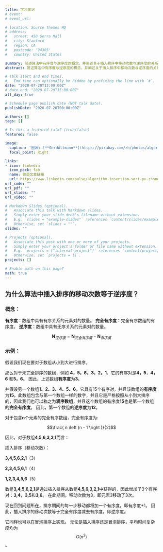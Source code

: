 ```yaml
---
title: 学习笔记
# event: 
# event_url: 

# location: Source Themes HQ
# address:
#   street: 450 Serra Mall
#   city: Stanford
#   region: CA
#   postcode: '94305'
#   country: United States

summary: 简述算法中有序度与逆序度的概念，并阐述关于插入排序中移动次数与逆序度的关系。
abstract: 简述算法中有序度与逆序度的概念，并阐述关于插入排序中移动次数与逆序度的关系。

# Talk start and end times.
#   End time can optionally be hidden by prefixing the line with `#`.
date: "2020-07-20T13:00:00Z"
# date_end: "2020-07-20T15:00:00Z"
all_day: true

# Schedule page publish date (NOT talk date).
publishDate: "2020-07-20T00:00:00Z"

authors: []
tags: []

# Is this a featured talk? (true/false)
featured: false

image:
  caption: '图源: [**GerdAltmann**](https://pixabay.com/zh/photos/algorithm-images-by-machine-learn-3859537/)'
  focal_point: Right

links:
- icon: linkedin
  icon_pack: fab
  name: 领英文章链接
  url: https://www.linkedin.com/pulse/algorithm-insertion-sort-yu-zhong/?trackingId=KmWt0RnwTaCmGRlGowB4rg%3D%3D
url_code: ""
url_pdf: ""
url_slides: ""
url_video: ""

# Markdown Slides (optional).
#   Associate this talk with Markdown slides.
#   Simply enter your slide deck's filename without extension.
#   E.g. `slides = "example-slides"` references `content/slides/example-slides.md`.
#   Otherwise, set `slides = ""`.
slides: ""

# Projects (optional).
#   Associate this post with one or more of your projects.
#   Simply enter your project's folder or file name without extension.
#   E.g. `projects = ["internal-project"]` references `content/project/deep-learning/index.md`.
#   Otherwise, set `projects = []`.
projects: []

# Enable math on this page?
math: true
---
```



## 为什么算法中插入排序的移动次数等于逆序度？

### 概念：
**有序度**：数组中具有有序关系的元素对的数量。
**完全有序度**：完全有序数组的有序度。
**逆序度**：数组中具有无序关系的元素对的数量。

$$\mathbf N_{逆序度} = \mathbf{N}_{完全有序度} - \mathbf{N}_{有序度}$$

### 示例：

假设我们现在要对于数组从小到大进行排序。

那么对于未完全排序的数组，例如 **4，5，6，3，2，1**，它的有序对是**4，5**，**4，6** 和**5，6**。 因此，上述数组**有序度**为**3**。

并假设另一个数组**1、2、3、4、5、6**。它具有15个有序对，并且该数组的**有序度**为**15**。此数组包含与第一个数组一样的数字，并且它是严格按照从小到大排序的，因此我们也可以称之为**满序数组**，并且这个数组的有序度**15**也是第一个数组的**完全有序度**。 因此，第一个数组的**逆序度**为**12**。

对于包含**n**个元素的完全有序数组，完全有序度为:

$$\frac{ n \left (n - 1 \right )}{2}$$

因此，对于数组**4,5,6,3,2,1**而言：

插入排序（移动次数）：

**3,4,5,6,2,1**（3）

**2,3,4,5,6,1**（4）

**1,2,3,4,5,6**（5）

数组**3,4,5,6,2,1**是通过插入排序从数组**4,5,6,3,2,1**中获得的，因此增加了3个有序对：**3,4**，**3,5**和**3,6**。 在此期间，移动次数为3，即元素3移动了3次。

现在回到问题所在，排序期间的每一步移动都将加一个有序度，即有序度+1。 因此，插入排序的移动次数等于完全有序度减去有序度，即逆序度。

它同样也可以在冒泡排序上实现。 无论是插入排序还是冒泡排序，平均时间复杂度均为$$O\left (n ^ 2 \right )$$。
